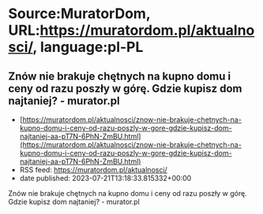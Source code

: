 # Source:MuratorDom, URL:https://muratordom.pl/aktualnosci/, language:pl-PL

## Znów nie brakuje chętnych na kupno domu i ceny od razu poszły w górę. Gdzie kupisz dom najtaniej? - murator.pl
 - [https://muratordom.pl/aktualnosci/znow-nie-brakuje-chetnych-na-kupno-domu-i-ceny-od-razu-poszly-w-gore-gdzie-kupisz-dom-najtaniej-aa-pT7N-6PhN-ZmBU.html](https://muratordom.pl/aktualnosci/znow-nie-brakuje-chetnych-na-kupno-domu-i-ceny-od-razu-poszly-w-gore-gdzie-kupisz-dom-najtaniej-aa-pT7N-6PhN-ZmBU.html)
 - RSS feed: https://muratordom.pl/aktualnosci/
 - date published: 2023-07-21T13:18:33.815332+00:00

Znów nie brakuje chętnych na kupno domu i ceny od razu poszły w górę. Gdzie kupisz dom najtaniej? - murator.pl

